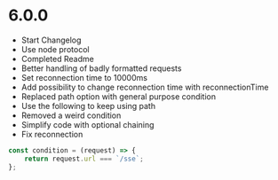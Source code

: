 # 6.0.0

 * Start Changelog
 * Use node protocol
 * Completed Readme
 * Better handling of badly formatted requests
 * Set reconnection time to 10000ms
 * Add possibility to change reconnection time with reconnectionTime
 * Replaced path option with general purpose condition
 * Use the following to keep using path
 * Removed a weird condition
 * Simplify code with optional chaining
 * Fix reconnection

```js
const condition = (request) => {
    return request.url === `/sse`;
};
```
